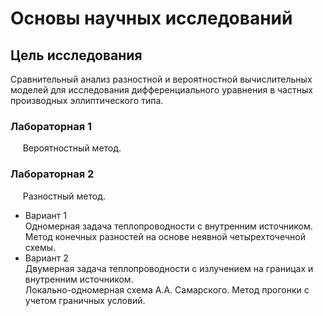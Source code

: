 # Основы научных исследований

## Цель исследования  
Сравнительный анализ разностной и вероятностной вычислительных моделей для исследования дифференциального уравнения в частных производных эллиптического типа.

### Лабораторная 1  
&nbsp;&nbsp;&nbsp;&nbsp;&nbsp;Вероятностный метод.

### Лабораторная 2  
&nbsp;&nbsp;&nbsp;&nbsp;&nbsp;Разностный метод.
* Вариант 1  
Одномерная задача теплопроводности с внутренним источником.  
Метод конечных разностей на основе неявной четырехточечной схемы.  
* Вариант 2  
Двумерная задача теплопроводности с излучением на границах и внутренним источником.  
Локально-одномерная схема А.А. Самарского. Метод прогонки с учетом граничных условий.

